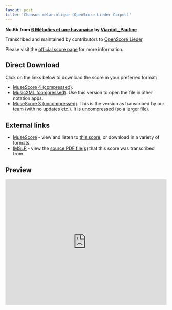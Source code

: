 ```yaml
---
layout: post
title: 'Chanson mélancolique (OpenScore Lieder Corpus)'
---
```


__No.6b from [6 Mélodies et une havanaise](https://fourscoreandmore.org/openscore/lieder/Viardot%2C_Pauline/6_M%C3%A9lodies_et_une_havanaise/) by [Viardot,_Pauline](https://fourscoreandmore.org/openscore/lieder/Viardot%2C_Pauline)__

Transcribed and maintained by contributors to [OpenScore Lieder].

Please visit the [official score page] for more information.

[official score page]: https://musescore.com/openscore-lieder-corpus/scores/6641170
[OpenScore Lieder]: https://musescore.com/openscore-lieder-corpus

## Direct Download

Click on the links below to download the score in your preferred format:
- [MuseScore 4 (compressed)](https://fourscoreandmore.org/openscore/lieder/Viardot%2C_Pauline/6_M%C3%A9lodies_et_une_havanaise/6b_Chanson_m%C3%A9lancolique.mscz).
- [MusicXML (compressed)](https://fourscoreandmore.org/openscore/lieder/Viardot%2C_Pauline/6_M%C3%A9lodies_et_une_havanaise/6b_Chanson_m%C3%A9lancolique.mxl). Use this version to open the file in other notation apps.
- [MuseScore 3 (uncompressed)](https://raw.githubusercontent.com/OpenScore/Lieder/refs/heads/main/scores/Viardot%2C_Pauline/6_M%C3%A9lodies_et_une_havanaise/6b_Chanson_m%C3%A9lancolique/lc6641170.mscx). This is the version as transcribed by our team (with no updates etc.). It is uncompressed (so a larger file).

## External links

- [MuseScore] - view and listen to [this score][MuseScore], or download in a variety of formats.
- [IMSLP] - view the [source PDF file(s)][IMSLP] that this score was transcribed from.

[MuseScore]: https://musescore.com/score/6641170
[IMSLP]: https://imslp.org/wiki/Special:ReverseLookup/580584

## Preview

<iframe width="100%" height="394" src="https://musescore.com/openscore-lieder-corpus/scores/6641170/embed" frameborder="0" allowfullscreen allow="autoplay; fullscreen"></iframe>
